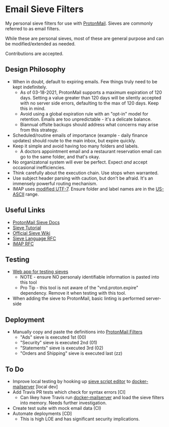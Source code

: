 # Email Sieve Filters

My personal sieve filters for use with [ProtonMail](https://protonmail.com/).
Sieves are commonly referred to as email filters.

While these are personal sieves, most of these are general purpose and can be modified/extended as needed.

Contributions are accepted.

## Design Philosophy

- When in doubt, default to expiring emails. Few things truly need to be kept indefinitely.
  - As of 03-18-2021, ProtonMail supports a maximum expiration of 120 days. Setting a value greater than 120 days will be silently accepted with no server side errors, defaulting to the max of 120 days. Keep this in mind.
  - Avoid using a global expiration rule with an "opt-in" model for retention. Emails are too unpredictable - it's a delicate balance.
  - Biannual offsite backups should address what concerns may arise from this strategy.
- Scheduled/routine emails of importance (example - daily finance updates) should route to the main inbox, but expire quickly.
- Keep it simple and avoid having too many folders and labels.
  - A doctors appointment email and a restaurant reservation email can go to the same folder, and that's okay.
- No organizatonal system will ever be perfect. Expect _and_ accept occasional inefficiencies.
- Think carefully about the execution chain. Use stops when warranted.
- Use subject header parsing with caution, but don't be afraid. It's an immensely powerful routing mechanism.
- IMAP uses [modified UTF-7](https://tools.ietf.org/html/rfc5228#section-2.1). Ensure folder and label names are in the [US-ASCII](https://www.charset.org/charsets/us-ascii) range.

## Useful Links

- [ProtonMail Sieve Docs](https://protonmail.com/support/knowledge-base/sieve-advanced-custom-filters/)
- [Sieve Tutorial](https://p5r.uk/blog/2011/sieve-tutorial.html)
- [Official Sieve Wiki](http://sieve.info/)
- [Sieve Language RFC](https://tools.ietf.org/html/rfc5228)
- [IMAP RFC](https://tools.ietf.org/html/rfc3501)

## Testing

- [Web app for testing sieves](https://www.fastmail.com/cgi-bin/sievetest.pl)
  - NOTE - ensure NO personaly identifiable information is pasted into this tool
  - Pro Tip - this tool is not aware of the "vnd.proton.expire" dependency. Remove it when testing with this tool.
- When adding the sieve to ProtonMail, basic linting is performed server-side

## Deployment

- Manually copy and paste the definitions into [ProtonMail Filters](https://beta.protonmail.com/u/0/settings/filters#custom)
  - "Ads" sieve is executed 1st (00)
  - "Security" sieve is executed 2nd (01)
  - "Statements" sieve is executed 3rd (02)
  - "Orders and Shipping" sieve is executed last (zz)

## To Do

- Improve local testing by hooking up [sieve script editor](https://github.com/thsmi/sieve) to [docker-mailserver](https://github.com/docker-mailserver/docker-mailserver/wiki/Configure-Sieve-filters) [local dev]
- Add Travis PR tests which check for syntax errors [CI]
  - Can likey have Travis run [docker-mailserver](https://github.com/docker-mailserver/docker-mailserver/wiki/Configure-Sieve-filters) and load the sieve filters into memory. Needs further investigation.
- Create test suite with mock email data (CI)
- Automate deployments [CD]
  - This is high LOE and has significant security implications.

